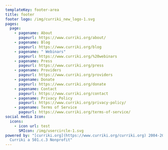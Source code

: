 ```yaml
---
templateKey: footer-area
title: footer
footer logo: /img/curriki_new_logo-1.svg
pages:
  page:
    - pagename: About
      pageurl: https://www.curriki.org/about/
    - pagename: Blog
      pageurl: https://www.curriki.org/blog
    - pagename: " Webinars"
      pageurl: https://www.curriki.org/%20webinars
    - pagename: Press
      pageurl: https://www.curriki.org/press
    - pagename: Providers
      pageurl: https://www.curriki.org/providers
    - pagename: Donate
      pageurl: https://www.curriki.org/donate
    - pagename: Contact
      pageurl: https://www.curriki.org/contact
    - pagename: Privacy Policy
      pageurl: https://www.curriki.org/privacy-policy/
    - pagename: Terms of Service
      pageurl: https://www.curriki.org/terms-of-service/
social media Icon:
  icons:
    - icon url: test
      SMIcon: /img/usercircle-1.svg
powered by: "[curriki.org](https://www.curriki.org/curriki.org) 2004-2021 ©
  Curriki a 501.c.3 Nonprofit"
---
```

